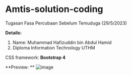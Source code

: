 # Amtis-solution-coding
Tugasan Fasa Percubaan Sebelum Temuduga (29/5/2023) 

**Details:**
1. Name: Muhammad Hafizuddin bin Abdul Hamid
2. Diploma Information Technology UTHM

CSS framework: **Bootstrap 4**

**Preview: **
![image](https://github.com/apiz23/Amtis-solution-coding/assets/100256725/5cf9527b-fe82-466f-a0c9-55fee86ba243)
